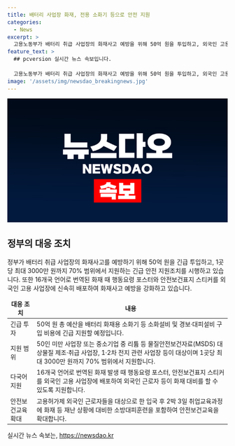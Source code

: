 ```yaml
---
title: 배터리 사업장 화재, 전용 소화기 등으로 안전 지원
categories:
  - News
excerpt: >
  고용노동부가 배터리 취급 사업장의 화재사고 예방을 위해 50억 원을 투입하고, 외국인 고용 사업장에 번역된 화재 대응 포스터와 안전보건표지 스티커를 배포한다. 작은 사업장에는 화재용 소화기와 대피설비를 지원하며, 외국인 근로자에 대한 화재 대비 교육과 안전보건교육을 강화할 예정이다. 이는 화재발생에 빠르게 대응하기 위한 긴급 조치이며, 안전 규제 준수 및 대응능력 강화가 목표이다. (총 문자 수: 171)
feature_text: >
  ## pcversion 실시간 뉴스 속보입니다.

  고용노동부가 배터리 취급 사업장의 화재사고 예방을 위해 50억 원을 투입하고, 외국인 고용 사업장에 번역된 화재 대응 포스터와 안전보건표지 스티커를 배포한다. 작은 사업장에는 화재용 소화기와 대피설비를 지원하며, 외국인 근로자에 대한 화재 대비 교육과 안전보건교육을 강화할 예정이다. 이는 화재발생에 빠르게 대응하기 위한 긴급 조치이며, 안전 규제 준수 및 대응능력 강화가 목표이다. (총 문자 수: 171)
image: '/assets/img/newsdao_breakingnews.jpg'
---
```


<p><img src="/assets/img/newsdao_breakingnews.jpg" alt="pcversion 속보" /></p>

<h2 data-ke-size="size26">정부의 대응 조치</h2>

<p data-ke-size="size16">정부가 배터리 취급 사업장의 화재사고를 예방하기 위해 50억 원을 긴급 투입하고, 1곳당 최대 3000만 원까지 70% 범위에서 지원하는 긴급 안전 지원조치를 시행하고 있습니다. 또한 16개국 언어로 번역된 화재 때 행동요령 포스터와 안전보건표지 스티커를 외국인 고용 사업장에 신속히 배포하여 화재사고 예방을 강화하고 있습니다.</p>

<table>
<thead>
<tr>
<td style="text-align: center; height: 17px;"><b>대응 조치</b></td>
<td style="text-align: center; height: 17px;"><b>내용</b></td>
</tr>
</thead>
<tbody>
<tr>
<td style="text-align: left; height: 18px;">긴급 투자</td>
<td style="text-align: left; height: 18px;">50억 원 총 예산을 배터리 화재용 소화기 등 소화설비 및 경보·대피설비 구입 비용에 긴급 지원할 예정입니다.</td>
</tr>
<tr>
<td style="text-align: left; height: 18px;">지원 범위</td>
<td style="text-align: left; height: 18px;">50인 미만 사업장 또는 중소기업 중 리튬 등 물질안전보건자료(MSDS) 대상물질 제조·취급 사업장, 1·2차 전지 관련 사업장 등이 대상이며 1곳당 최대 3000만 원까지 70% 범위에서 지원합니다.</td>
</tr>
<tr>
<td style="text-align: left; height: 18px;">다국어 지원</td>
<td style="text-align: left; height: 18px;">16개국 언어로 번역된 화재 발생 때 행동요령 포스터, 안전보건표지 스티커를 외국인 고용 사업장에 배포하여 외국인 근로자 등이 화재 대비를 할 수 있도록 지원합니다.</td>
</tr>
<tr>
<td style="text-align: left; height: 18px;">안전보건교육 확대</td>
<td style="text-align: left; height: 18px;">고용허가제 외국인 근로자들을 대상으로 한 입국 후 2박 3일 취업교육과정에 화재 등 재난 상황에 대비한 소방대피훈련을 포함하여 안전보건교육을 확대합니다.</td>
</tr>
</tbody>
</table>
실시간 뉴스 속보는, <a href="https://newsdao.kr" rel="dofollow">https://newsdao.kr</a>



